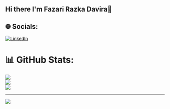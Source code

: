 ## Hi there I'm Fazari Razka Davira👋

<!--
**fazarirazkaa/fazarirazkaa** is a ✨ _special_ ✨ repository because its `README.md` (this file) appears on your GitHub profile.

Here are some ideas to get you started:

- 🔭 I’m currently working on ...
- 🌱 I’m currently learning ...
- 👯 I’m looking to collaborate on ...
- 🤔 I’m looking for help with ...
- 💬 Ask me about ...
- 📫 How to reach me: ...
- 😄 Pronouns: ...
- ⚡ Fun fact: ...
-->


## 🌐 Socials:
[![LinkedIn](https://img.shields.io/badge/LinkedIn-%230077B5.svg?logo=linkedin&logoColor=white)](https://linkedin.com/in/Fazari-Razka-Davira) 

# 📊 GitHub Stats:
![](https://github-readme-stats.vercel.app/api?username=fazarirazkaa&theme=dark&hide_border=false&include_all_commits=true&count_private=false)<br/>
![](https://nirzak-streak-stats.vercel.app/?user=fazarirazkaa&theme=dark&hide_border=false)<br/>
![](https://github-readme-stats.vercel.app/api/top-langs/?username=fazarirazkaa&theme=dark&hide_border=false&include_all_commits=true&count_private=false&layout=compact)

---
[![](https://visitcount.itsvg.in/api?id=fazarirazkaa&icon=0&color=0)](https://visitcount.itsvg.in)


